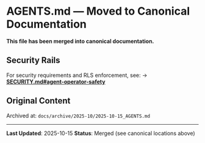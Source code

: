 # AGENTS.md — Moved to Canonical Documentation

**This file has been merged into canonical documentation.**

## Security Rails

For security requirements and RLS enforcement, see:
→ **[SECURITY.md#agent-operator-safety](./SECURITY.md#agent--operator-safety)**

## Original Content

Archived at: `docs/archive/2025-10/2025-10-15_AGENTS.md`

---

**Last Updated**: 2025-10-15
**Status**: Merged (see canonical locations above)
